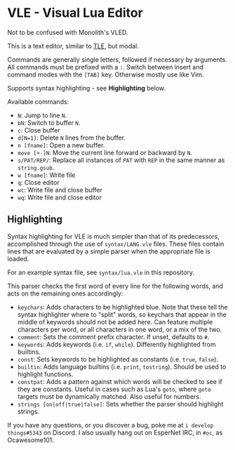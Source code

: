 # VLE - Visual Lua Editor

Not to be confused with Monolith's VLED.

This is a text editor, similar to [TLE](https://github.com/ocawesome101/tle), but modal.

Commands are generally single letters, followed if necessary by arguments.  All commands must be prefixed with a `:`.  Switch between insert and command modes with the `[TAB]` key.  Otherwise mostly use like Vim.

Supports syntax highlighting - see **Highlighting** below.

Available commands:

 - `N`: Jump to line `N`.
 - `bN`: Switch to buffer `N`.
 - `c`: Close buffer
 - `d[N=1]`: Delete `N` lines from the buffer.
 - `n [fname]`: Open a new buffer.
 - `move [+-]N`: Move the current line forward or backward by `N`.
 - `s/PAT/REP/`: Replace all instances of `PAT` with `REP` in the same manner as `string.gsub`.
 - `w [fname]`: Write file
 - `q`: Close editor
 - `wc`: Write file and close buffer
 - `wq`: Write file and close editor

## Highlighting

Syntax highlighting for VLE is much simpler than that of its predecessors, accomplished through the use of `syntax/LANG.vle` files. These files contain lines that are evaluated by a simple parser when the appropriate file is loaded.

For an example syntax file, see `syntax/lua.vle` in this repository.

This parser checks the first word of every line for the following words, and acts on the remaining ones accordingly:

 - `keychars`: Adds characters to be highlighted blue.  Note that these tell the syntax highlighter where to "split" words, so keychars that appear in the middle of keywords should not be added here.  Can feature multiple characters per word, or all characters in one word, or a mix of the two.
 - `comment`: Sets the comment prefix character.  If unset, defaults to `#`.
 - `keywords`: Adds keywords (i.e. `if`, `while`).  Differently highlighted from builtins.
 - `const`: Sets keywords to be highlighted as constants (i.e. `true`, `false`).
 - `builtin`: Adds language builtins (i.e. `print`, `tostring`).  Should be used to highlight functions.
 - `constpat`: Adds a pattern against which words will be checked to see if they are constants.  Useful in cases such as Lua's `goto`, where `goto` targets must be dynamically matched.  Also useful for numbers.
 - `strings [on|off|true|false]`: Sets whether the parser should highlight strings.

If you have any questions, or you discover a bug, poke me at `i develop things#5343` on Discord.  I also usually hang out on EsperNet IRC, in `#oc`, as Ocawesome101.
